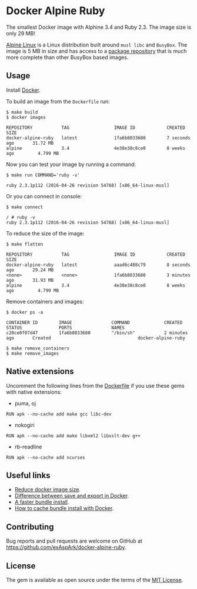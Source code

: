 # Docker Alpine Ruby

The smallest Docker image with Alphine 3.4 and Ruby 2.3. The image size is only 29 MB!

[Alpine Linux](http://alpinelinux.org/) is a Linux distribution built around `musl libc` and `BusyBox`.
The image is 5 MB in size and has access to a [package repository](http://pkgs.alpinelinux.org/packages)
that is much more complete than other BusyBox based images.

## Usage

Install [Docker](https://docs.docker.com/engine/installation/).

To build an image from the `Dockerfile` run:

    $ make build
    $ docker images

    REPOSITORY           TAG                 IMAGE ID            CREATED             SIZE
    docker-alpine-ruby   latest              1fa6b8033680        7 seconds ago       31.72 MB
    alpine               3.4                 4e38e38c8ce0        8 weeks ago         4.799 MB

Now you can test your image by running a command:

    $ make run COMMAND='ruby -v'

    ruby 2.3.1p112 (2016-04-26 revision 54768) [x86_64-linux-musl]

Or you can connect in console:

    $ make connect

    / # ruby -v
    ruby 2.3.1p112 (2016-04-26 revision 54768) [x86_64-linux-musl]

To reduce the size of the image:

    $ make flatten

    REPOSITORY           TAG                 IMAGE ID            CREATED             SIZE
    docker-alpine-ruby   latest              aaad6c488c79        8 seconds ago       29.24 MB
    <none>               <none>              1fa6b8033680        3 minutes ago       31.93 MB
    alpine               3.4                 4e38e38c8ce0        8 weeks ago         4.799 MB

Remove containers and images:

    $ docker ps -a

    CONTAINER ID        IMAGE               COMMAND             CREATED             STATUS              PORTS               NAMES
    c20ce0f07d47        1fa6b8033680        "/bin/sh"           2 minutes ago       Created                                 docker-alpine-ruby

    $ make remove_containers
    $ make remove_images

## Native extensions

Uncomment the following lines from the [Dockerfile](https://github.com/exAspArk/docker-alpine-ruby/blob/master/Dockerfile) if you use these gems with native extensions:

* puma, oj

```
RUN apk --no-cache add make gcc libc-dev
```

* nokogiri

```
RUN apk --no-cache add make libxml2 libxslt-dev g++
```

* rb-readline

```
RUN apk --no-cache add ncurses
```

## Useful links

* [Reduce docker image size](http://dev.im-bot.com/docker-reduce-image-size/).
* [Difference between save and export in Docker](http://tuhrig.de/difference-between-save-and-export-in-docker/).
* [A faster bundle install](https://coderwall.com/p/u1xpag/a-faster-bundle-install).
* [How to cache bundle install with Docker](https://medium.com/@fbzga/how-to-cache-bundle-install-with-docker-7bed453a5800#.hs1xjro2l).

## Contributing

Bug reports and pull requests are welcome on GitHub at
https://github.com/exAspArk/docker-alpine-ruby.

## License

The gem is available as open source under the terms of the [MIT License](http://opensource.org/licenses/MIT).
